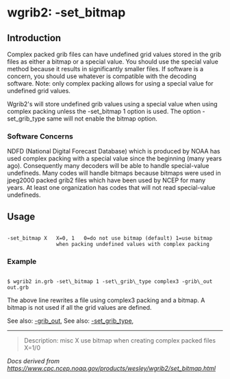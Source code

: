 # wgrib2: -set_bitmap

## Introduction

Complex packed grib files can have undefined grid values stored in
the grib files as either a bitmap or a special value. You should use
the special value method because it results in significantly smaller
files. If software is a concern, you should use whatever is compatible
with the decoding software. Note: only complex packing allows for
using a special value for undefined grid values.

Wgrib2's will store undefined grib values using a special
value when using complex packing unless the
-set_bitmap 1 option is used.
The option -set_grib_type same will not
enable the bitmap option.

### Software Concerns

NDFD (National Digital Forecast Database) which is produced by NOAA has
used complex packing with a special value since the beginning (many years ago).
Consequently many decoders will be able to handle special-value undefineds.
Many codes will handle bitmaps because bitmaps were used in
jpeg2000 packed grib2 files which have been used by NCEP for many
years. At least one organization has codes that will not read
special-value undefineds.

## Usage

```

-set_bitmap X   X=0, 1   0=do not use bitmap (default) 1=use bitmap
                when packing undefined values with complex packing

```

### Example

```

$ wgrib2 in.grb -set\_bitmap 1 -set\_grib\_type complex3 -grib\_out out.grb

```

The above line rewrites a file using complex3 packing and a bitmap.
A bitmap is not used if all the grid values are defined.

See also: [-grib_out](./grib_out.html),
See also: [-set_grib_type](./set_grib_type.html),

---

> Description: misc X use bitmap when creating complex packed files X=1/0

_Docs derived from <https://www.cpc.ncep.noaa.gov/products/wesley/wgrib2/set_bitmap.html>_

